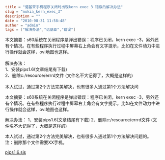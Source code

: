 ```toml
title = "诺基亚手机程序关闭时出现kern exec 3 错误的解决办法"
slug = "nokia_kern_exec_3"
description = ""
date = "2010-08-31 11:58:48"
author = "admin"
tags = ["解决办法","诺基亚","错误"]
```

本文摘要：s60系统在关闭程序是弹出错误：程序已关闭，kern exec -3，另外还有个情况。在有些程序执行过程中屏幕右上角会有文字提示，比如在文件动力中进行操作就会这样，ovi地图也这样。<br/><br/>解决办法：<br/>1、安装pips1.6(文章结尾有下载)<br/>2、删除c:/resource/errrd文件 (文件名不大记得了，大概是这样的)<br/><br/>本人试过，通过第2个方法完美解决，也有很多人通过第1个方法解决问


<!--more-->

本文摘要：s60系统在关闭程序是弹出错误：程序已关闭，kern exec -3，另外还有个情况。在有些程序执行过程中屏幕右上角会有文字提示，比如在文件动力中进行操作就会这样，ovi地图也这样。

解决办法：
1、安装pips1.6(文章结尾有下载)
2、删除c:/resource/errrd文件 (文件名不大记得了，大概是这样的)

本人试过，通过第2个方法完美解决，也有很多人通过第1个方法解决问题的。
注：删除那个文件需要XX手机。

<a href="http://veikr.com/assets/UPLOAD_OLD/2010/8/pips1.6.sis" target="_blank">pips1.6.sis</a>
